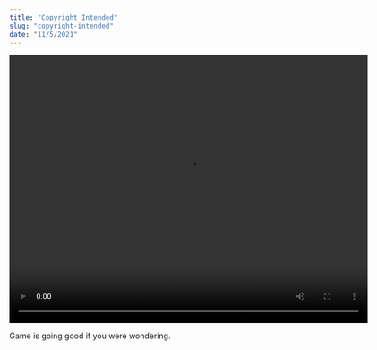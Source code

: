 ```yaml
---
title: "Copyright Intended"
slug: "copyright-intended"
date: "11/5/2021"
---
```

<video width="640" height="480" controls style="margin-left: auto; margin-right: auto;">
  <source src="https://cdn.discordapp.com/attachments/633748571237253147/906074228695130132/lol.mp4" type="video/mp4">
</video>

Game is going good if you were wondering.